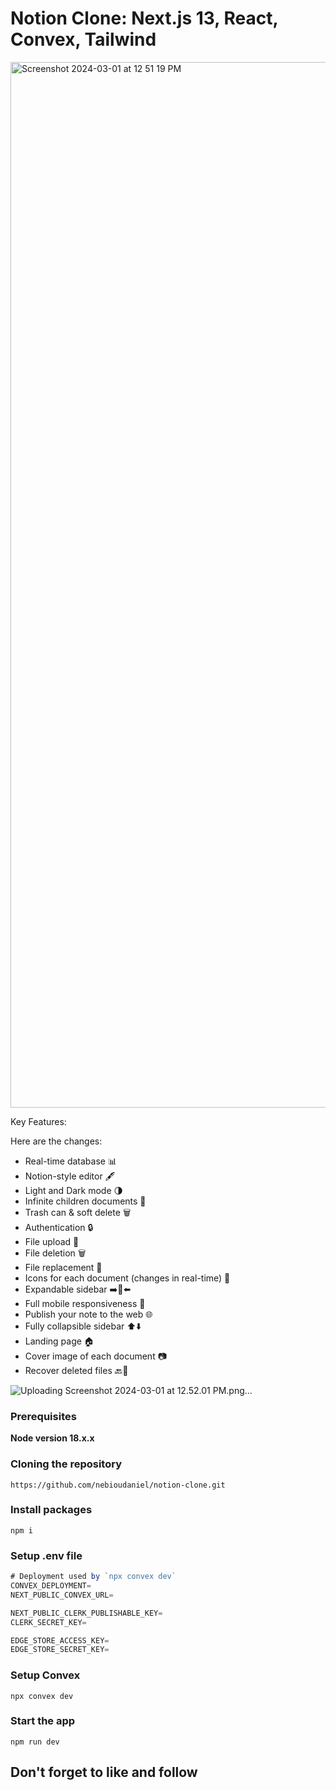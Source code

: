 # Notion Clone: Next.js 13, React, Convex, Tailwind 
<img width="1673" alt="Screenshot 2024-03-01 at 12 51 19 PM" src="https://github.com/nebioudaniel/notion-clone/assets/124292845/d800489a-be19-4f48-8d4b-6d51c330d5f0">

Key Features:

Here are the changes:

- Real-time database 📊
- Notion-style editor 🖋️
- Light and Dark mode 🌗
- Infinite children documents 🌳
- Trash can & soft delete 🗑️
- Authentication 🔒
- File upload 📁
- File deletion 🗑️
- File replacement 🔄
- Icons for each document (changes in real-time) 🎨
- Expandable sidebar ➡️🔄⬅️
- Full mobile responsiveness 📱
- Publish your note to the web 🌐
- Fully collapsible sidebar ⬆️⬇️
- Landing page 🏠
- Cover image of each document 📷
- Recover deleted files 🔙📄

![Uploading Screenshot 2024-03-01 at 12.52.01 PM.png…]()

### Prerequisites

**Node version 18.x.x**

### Cloning the repository

```shell
https://github.com/nebioudaniel/notion-clone.git
```

### Install packages

```shell
npm i
```

### Setup .env file


```js
# Deployment used by `npx convex dev`
CONVEX_DEPLOYMENT=
NEXT_PUBLIC_CONVEX_URL=

NEXT_PUBLIC_CLERK_PUBLISHABLE_KEY=
CLERK_SECRET_KEY=

EDGE_STORE_ACCESS_KEY=
EDGE_STORE_SECRET_KEY=
```

### Setup Convex

```shell
npx convex dev

```

### Start the app

```shell
npm run dev
```
## Don't forget to like and follow
